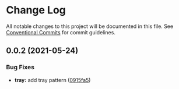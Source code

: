 # Change Log

All notable changes to this project will be documented in this file.
See [Conventional Commits](https://conventionalcommits.org) for commit guidelines.

## 0.0.2 (2021-05-24)

### Bug Fixes

-   **tray:** add tray pattern ([0915fa5](https://github.com/adobe/spectrum-web-components/commit/0915fa5e3c7eecc1608ce3b706fbae01b3ee3608))
